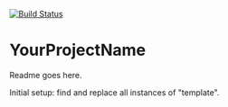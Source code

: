 [![Build Status](https://travis-ci.com/linn/template.svg?token=tCfyrpfmKKcSxC72Y7mq&branch=master)](https://travis-ci.com/linn/template)

# YourProjectName

Readme goes here.

Initial setup: find and replace all instances of "template".
